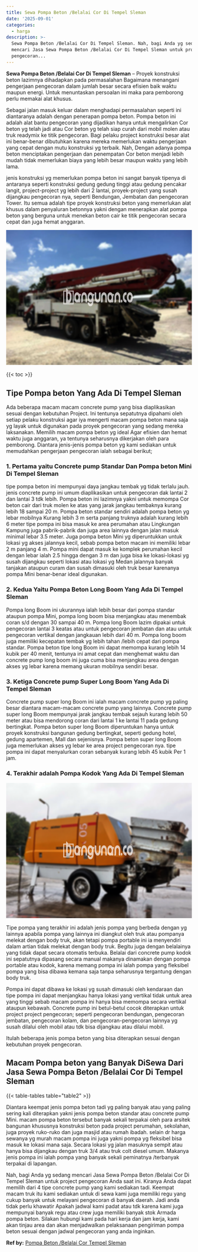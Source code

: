 ```yaml
---
title: Sewa Pompa Beton /Belalai Cor Di Tempel Sleman
date: '2025-09-01'
categories:
  - harga
description: >-
  Sewa Pompa Beton /Belalai Cor Di Tempel Sleman. Nah, bagi Anda yg sedang
  mencari Jasa Sewa Pompa Beton /Belalai Cor Di Tempel Sleman untuk project
  pengecoran...
---
```


**Sewa Pompa Beton /Belalai Cor Di Tempel Sleman** – Proyek konstruksi beton lazimnya dihadapkan pada permasalahan Bagaimana menangani pengerjaan pengecoran dalam jumlah besar secara efisien baik waktu maupun energi. Untuk menuntaskan persoalan ini maka para pemborong perlu memakai alat khusus.

Sebagai jalan masuk keluar dalam menghadapi permasalahan seperti ini diantaranya adalah dengan penerapan pompa beton. Pompa beton ini adalah alat bantu pengecoran yang dijadikan hanya untuk mengalirkan Cor beton yg telah jadi atau Cor beton yg telah siap curah dari mobil molen atau truk readymix ke titik pengecoran. Bagi pelaku project konstruksi besar alat ini benar-benar dibutuhkan karena mereka memerlukan waktu pengerjaan yang cepat dengan mutu konstruksi yg terbaik. Nah, Dengan adanya pompa beton menciptakan pengerjaan dan penempatan Cor beton menjadi lebih mudah tidak memerlukan biaya yang lebih besar maupun waktu yang lebih lama.

jenis konstruksi yg memerlukan pompa beton ini sangat banyak tipenya di antaranya seperti konstruksi gedung gedung tinggi atau gedung pencakar langit, project-project yg lebih dari 2 lantai, proyek-project yang susah dijangkau pengecoran nya, seperti Bendungan, Jembatan dan pengecoran Tower. Itu semua adalah tipe proyek konstruksi beton yang memerlukan alat khusus dalam penyaluran betonnya yakni dengan menerapkan alat pompa beton yang berguna untuk menekan beton cair ke titik pengecoran secara cepat dan juga hemat anggaran.

![Sewa Pompa Beton /Belalai Cor Di Tempel Sleman](/images/sewa-concrete-pump-33.png)

{{< toc >}}

## Tipe Pompa beton Yang Ada Di Tempel Sleman

Ada beberapa macam macam concrete pump yang bisa diaplikasikan sesuai dengan kebutuhan Project. Ini tentunya sepatutnya dipahami oleh setiap pelaku konstruksi agar iya mengerti macam pompa beton mana saja yg layak untuk digunakan pada proyek pengecoran yang sedang mereka laksanakan. Memilih macam pompa beton yg ideal Agar efisien dan hemat waktu juga anggaran, ya tentunya seharusnya dikerjakan oleh para pemborong. Diantara jenis-jenis pompa beton yg kami sediakan untuk memudahkan pengerjaan pengecoran ialah sebagai berikut;

### 1\. Pertama yaitu Concrete pump Standar Dan Pompa beton Mini Di Tempel Sleman

tipe pompa beton ini mempunyai daya jangkau tembak yg tidak terlalu jauh. jenis concrete pump ini umum diaplikasikan untuk pengecoran dak lantai 2 dan lantai 3 tdk lebih. Pompa beton ini lazimnya yakni untuk memompa Cor beton cair dari truk molen ke atas yang jarak jangkau tembaknya kurang lebih 18 sampai 20 m. Pompa beton standar sendiri adalah pompa beton yg lebar mobilnya Kurang lebih 3 m serta panjang truknya adalah kurang lebih 6 meter tipe pompa ini bisa masuk ke area perumahan atau Lingkungan Kampung juga pabrik-pabrik dan juga area lainnya dengan jalan masuk minimal lebar 3.5 meter. Juga pompa beton Mini yg diperuntukkan untuk lokasi yg akses jalannya kecil, sebab pompa beton macam ini memiliki lebar 2 m panjang 4 m. Pompa mini dapat masuk ke komplek perumahan kecil dengan lebar ialah 2.5 hingga dengan 3 m dan juga bisa ke lokasi-lokasi yg susah dijangkau seperti lokasi atau lokasi yg Medan jalannya banyak tanjakan ataupun curam dan susah dimasuki oleh truk besar karenanya pompa Mini benar-benar ideal digunakan.

### 2\. Kedua Yaitu Pompa Beton Long Boom Yang Ada Di Tempel Sleman

Pompa long Boom ini ukurannya ialah lebih besar dari pompa standar ataupun pompa Mini, pompa long boom bisa menjangkau atau menembak coran s/d dengan 30 sampai 40 m. Pompa long Boom lazim dipakai untuk pengecoran lantai 3 keatas atau untuk pengecoran jembatan dan atau untuk pengecoran vertikal dengan jangkauan lebih dari 40 m. Pompa long boom juga memiliki kecepatan tembak yg lebih tahan /lebih cepat dari pompa standar. Pompa beton tipe long Boom ini dapat memompa kurang lebih 14 kubik per 40 menit, tentunya ini amat cepat dan menghemat waktu dan concrete pump long boom ini juga cuma bisa menjangkau area dengan akses yg lebar karena memang ukuran mobilnya sendiri besar.

### 3\. Ketiga Concrete pump Super Long Boom Yang Ada Di Tempel Sleman

Concrete pump super long Boom ini ialah macam concrete pump yg paling besar diantara macam-macam concrete pump yang lainnya. Concrete pump super long Boom mempunyai jarak jangkau tembak sejauh kurang lebih 50 meter atau bisa mendorong coran dari lantai 1 ke lantai 11 pada gedung bertingkat. Pompa beton super long Boom diperuntukan hanya untuk proyek konstruksi bangunan gedung bertingkat, seperti gedung hotel, gedung apartemen, Mall dan sejenisnya. Pompa beton super long Boom juga memerlukan akses yg lebar ke area project pengecoran nya. tipe pompa ini dapat menyalurkan coran sebanyak kurang lebih 45 kubik Per 1 jam.

### 4\. Terakhir adalah Pompa Kodok Yang Ada Di Tempel Sleman

![Sewa Pompa Beton /Belalai Cor Di Tempel Sleman](/images/sewa-concrete-pump-22.png)

Tipe pompa yang terakhir ini adalah jenis pompa yang berbeda dengan yg lainnya apabila pompa yang lainnya ini diangkut oleh truk atau pompanya melekat dengan body truk, akan tetapi pompa portable ini ia menyendiri dalam artian tidak melekat dengan body truk. Begitu juga dengan belalainya yang tidak dapat secara otomatis terbuka. Belalai dari concrete pump kodok ini sepatutnya dipasang secara manual makanya dinamakan dengan pompa portable atau kodok, karena memang pompa ini ialah pompa yang fleksibel pompa yang bisa dibawa kemana saja tanpa seharusnya tergantung dengan body truk.

Pompa ini dapat dibawa ke lokasi yg susah dimasuki oleh kendaraan dan tipe pompa ini dapat menjangkau hanya lokasi yang vertikal tidak untuk area yang tinggi sebab macam pompa ini hanya bisa memompa secara vertikal ataupun kebawah. Concrete pump ini betul-betul cocok diterapkan untuk project project pengecoran; seperti pengecoran bendungan, pengecoran jembatan, pengecoran kolam, dan pengecoran-pengecoran lainnya yg susah dilalui oleh mobil atau tdk bisa dijangkau atau dilalui mobil.

Itulah beberapa jenis pompa beton yang bisa diterapkan sesuai dengan kebutuhan proyek pengecoran.

## Macam Pompa beton yang Banyak DiSewa Dari Jasa Sewa Pompa Beton /Belalai Cor Di Tempel Sleman

{{< table-tables table="table2" >}}

Diantara keempat jenis pompa beton tadi yg paling banyak atau yang paling sering kali diterapkan yakni jenis pompa beton standar atau concrete pump Mini. macam pompa beton tersebut banyak sekali terpakai oleh para arsitek bangunan khususnya konstruksi beton pada project perumahan, sekolahan, juga proyek ruko-ruko dan juga masjid atau rumah ibadah. selain dr harga sewanya yg murah macam pompa ini juga yakni pompa yg fleksibel bisa masuk ke lokasi mana saja. Secara lokasi yg jalan masuknya sempit atau hanya bisa dijangkau dengan truk 3/4 atau truk colt diesel umum. Makanya jenis pompa ini ialah pompa yang banyak sekali peminatnya /terbanyak terpakai di lapangan.

Nah, bagi Anda yg sedang mencari Jasa Sewa Pompa Beton /Belalai Cor Di Tempel Sleman untuk project pengecoran Anda saat ini. Kiranya Anda dapat memilih dari 4 tipe concrete pump yang kami sediakan tadi. Keempat macam truk itu kami sediakan untuk di sewa kami juga memiliki regu yang cukup banyak untuk melayani pengecoran di banyak daerah. Jadi anda tidak perlu khawatir Apakah jadwal kami padat atau tdk karena kami juga mempunyai banyak regu atau crew juga memiliki banyak stok Armada pompa beton. Silakan hubungi kami pada hari kerja dan jam kerja, kami akan tinjau area dan akan menjadwalkan pelaksanaan pengiriman pompa beton sesuai dengan jadwal pengecoran yang anda inginkan.

**Ref by:** [Pompa Beton /Belalai Cor Tempel Sleman](https://id.wikipedia.org/wiki/Pompa)
